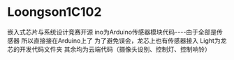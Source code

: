 # Loongson1C102
嵌入式芯片与系统设计竞赛开源
ino为Arduino传感器模块代码----由于全部是传感器 所以直接接在Arduino上了   为了避免误会，龙芯上也有传感器接入
Light为龙芯的开发代码文件夹
其余均为云端代码（摄像头设别、控制灯、控制响铃）
